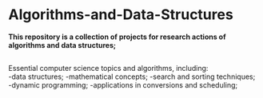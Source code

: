 # Algorithms-and-Data-Structures
**This repository is a collection of projects for research actions of algorithms and data structures;**
##
Essential computer science topics and algorithms, including:  
-data structures;
-mathematical concepts;
-search and sorting techniques;
-dynamic programming;
-applications in conversions and scheduling;
